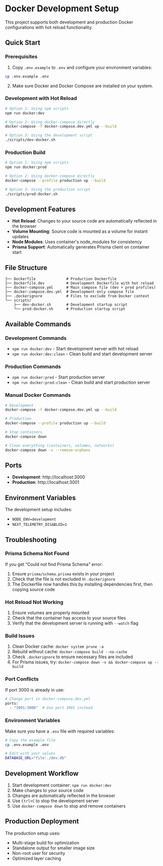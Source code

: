 # Docker Development Setup

This project supports both development and production Docker configurations with hot reload functionality.

## Quick Start

### Prerequisites
1. Copy `.env.example` to `.env` and configure your environment variables:
```bash
cp .env.example .env
```

2. Make sure Docker and Docker Compose are installed on your system.

### Development with Hot Reload

```bash
# Option 1: Using npm scripts
npm run docker:dev

# Option 2: Using docker-compose directly
docker-compose -f docker-compose.dev.yml up --build

# Option 3: Using the development script
./scripts/dev-docker.sh
```

### Production Build

```bash
# Option 1: Using npm scripts
npm run docker:prod

# Option 2: Using docker-compose directly
docker-compose --profile production up --build

# Option 3: Using the production script
./scripts/prod-docker.sh
```

## Development Features

- **Hot Reload**: Changes to your source code are automatically reflected in the browser
- **Volume Mounting**: Source code is mounted as a volume for instant updates
- **Node Modules**: Uses container's node_modules for consistency
- **Prisma Support**: Automatically generates Prisma client on container start

## File Structure

```
├── Dockerfile              # Production Dockerfile
├── Dockerfile.dev          # Development Dockerfile with hot reload
├── docker-compose.yml      # Main compose file (dev + prod profiles)
├── docker-compose.dev.yml  # Development-only compose file
├── .dockerignore           # Files to exclude from Docker context
└── scripts/
    ├── dev-docker.sh       # Development startup script
    └── prod-docker.sh      # Production startup script
```

## Available Commands

### Development Commands
- `npm run docker:dev` - Start development server with hot reload
- `npm run docker:dev:clean` - Clean build and start development server

### Production Commands
- `npm run docker:prod` - Start production server
- `npm run docker:prod:clean` - Clean build and start production server

### Manual Docker Commands

```bash
# Development
docker-compose -f docker-compose.dev.yml up --build

# Production
docker-compose --profile production up --build

# Stop containers
docker-compose down

# Clean everything (containers, volumes, networks)
docker-compose down -v --remove-orphans
```

## Ports

- **Development**: http://localhost:3000
- **Production**: http://localhost:3001

## Environment Variables

The development setup includes:
- `NODE_ENV=development`
- `NEXT_TELEMETRY_DISABLED=1`

## Troubleshooting

### Prisma Schema Not Found
If you get "Could not find Prisma Schema" error:
1. Ensure `prisma/schema.prisma` exists in your project
2. Check that the file is not excluded in `.dockerignore`
3. The Dockerfile now handles this by installing dependencies first, then copying source code

### Hot Reload Not Working
1. Ensure volumes are properly mounted
2. Check that the container has access to your source files
3. Verify that the development server is running with `--watch` flag

### Build Issues
1. Clean Docker cache: `docker system prune -a`
2. Rebuild without cache: `docker-compose build --no-cache`
3. Check `.dockerignore` to ensure necessary files are included
4. For Prisma issues, try: `docker-compose down -v && docker-compose up --build`

### Port Conflicts
If port 3000 is already in use:
```bash
# Change port in docker-compose.dev.yml
ports:
  - "3001:3000"  # Use port 3001 instead
```

### Environment Variables
Make sure you have a `.env` file with required variables:
```bash
# Copy the example file
cp .env.example .env

# Edit with your values
DATABASE_URL="file:./dev.db"
```

## Development Workflow

1. Start development container: `npm run docker:dev`
2. Make changes to your source code
3. Changes are automatically reflected in the browser
4. Use `Ctrl+C` to stop the development server
5. Use `docker-compose down` to stop and remove containers

## Production Deployment

The production setup uses:
- Multi-stage build for optimization
- Standalone output for smaller image size
- Non-root user for security
- Optimized layer caching
